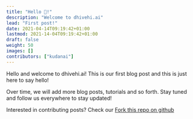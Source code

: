 ```yaml
---
title: "Hello 👋!"
description: "Welcome to dhivehi.ai"
lead: "First post!"
date: 2021-04-14T09:19:42+01:00
lastmod: 2021-14-04T09:19:42+01:00
draft: false
weight: 50
images: []
contributors: ["kudanai"]
---
```


Hello and welcome to dhivehi.ai! This is our first blog post
and this is just here to say hello!

Over time, we will add more blog posts, tutorials and so forth.
Stay tuned and follow us everywhere to stay updated!

Interested in contributing posts? Check our [Fork this repo on github](https://github.com/DhivehiAI/DhivehiAI.github.io)
